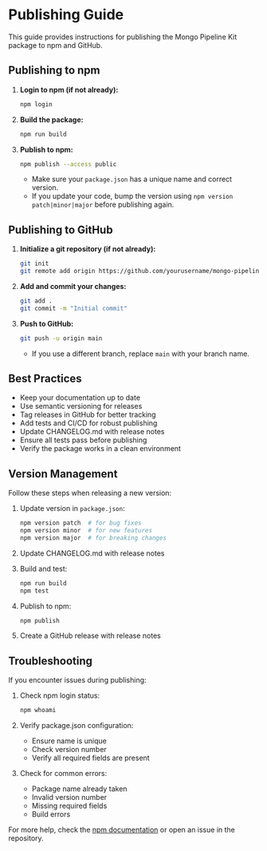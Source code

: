 # Publishing Guide

This guide provides instructions for publishing the Mongo Pipeline Kit package to npm and GitHub.

## Publishing to npm

1. **Login to npm (if not already):**
   ```bash
   npm login
   ```

2. **Build the package:**
   ```bash
   npm run build
   ```

3. **Publish to npm:**
   ```bash
   npm publish --access public
   ```
   - Make sure your `package.json` has a unique name and correct version.
   - If you update your code, bump the version using `npm version patch|minor|major` before publishing again.

## Publishing to GitHub

1. **Initialize a git repository (if not already):**
   ```bash
   git init
   git remote add origin https://github.com/yourusername/mongo-pipeline-kit.git
   ```

2. **Add and commit your changes:**
   ```bash
   git add .
   git commit -m "Initial commit"
   ```

3. **Push to GitHub:**
   ```bash
   git push -u origin main
   ```
   - If you use a different branch, replace `main` with your branch name.

## Best Practices

- Keep your documentation up to date
- Use semantic versioning for releases
- Tag releases in GitHub for better tracking
- Add tests and CI/CD for robust publishing
- Update CHANGELOG.md with release notes
- Ensure all tests pass before publishing
- Verify the package works in a clean environment

## Version Management

Follow these steps when releasing a new version:

1. Update version in `package.json`:
   ```bash
   npm version patch  # for bug fixes
   npm version minor  # for new features
   npm version major  # for breaking changes
   ```

2. Update CHANGELOG.md with release notes

3. Build and test:
   ```bash
   npm run build
   npm test
   ```

4. Publish to npm:
   ```bash
   npm publish
   ```

5. Create a GitHub release with release notes

## Troubleshooting

If you encounter issues during publishing:

1. Check npm login status:
   ```bash
   npm whoami
   ```

2. Verify package.json configuration:
   - Ensure name is unique
   - Check version number
   - Verify all required fields are present

3. Check for common errors:
   - Package name already taken
   - Invalid version number
   - Missing required fields
   - Build errors

For more help, check the [npm documentation](https://docs.npmjs.com/) or open an issue in the repository. 